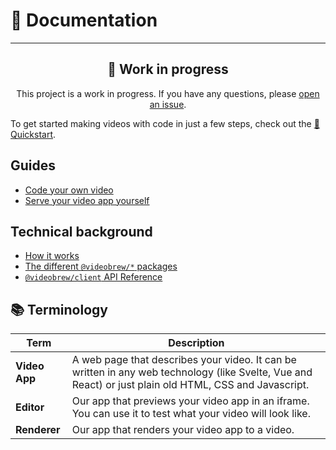 
# <span id="documentation">📖 Documentation</span>

<div align="center">

<hr>

## 🚧 Work in progress
This project is a work in progress. If you have any questions, please [open an issue](https://github.com/luttje/videobrew/issues/new).

</div>

To get started making videos with code in just a few steps, check out the [🚀 Quickstart](https://github.com/luttje/videobrew/blob/main/README.md#quickstart).

## Guides
* [Code your own video](https://github.com/luttje/videobrew/blob/main/docs/code-your-own-video.md)
* [Serve your video app yourself](https://github.com/luttje/videobrew/blob/main/docs/serving-video-apps.md)

## Technical background
* [How it works](https://github.com/luttje/videobrew/blob/main/docs/how-it-works.md)
* [The different `@videobrew/*` packages](https://github.com/luttje/videobrew/blob/main/docs/packages.md)
* [`@videobrew/client` API Reference](https://github.com/luttje/videobrew/blob/main/docs/api/client.md)

## 📚 Terminology

| Term | Description |
| --- | --- |
| **Video App** | A web page that describes your video. It can be written in any web technology (like Svelte, Vue and React) or just plain old HTML, CSS and Javascript. |
| **Editor** | Our app that previews your video app in an iframe. You can use it to test what your video will look like. |
| **Renderer** | Our app that renders your video app to a video. |
